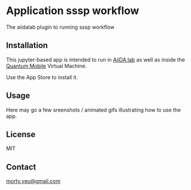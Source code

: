 # Application sssp workflow

The aiidalab plugin to running sssp workflow

## Installation

This jupyter-based app is intended to run in
[AiiDA lab](https://www.materialscloud.org/aiidalab)
as well as inside the
[Quantum Mobile](https://materialscloud.org/work/quantum-mobile) Virtual Machine.

Use the App Store to install it.

## Usage

Here may go a few sreenshots / animated gifs illustrating how to use the app.

## License

MIT

## Contact

morty.yeu@gmail.com
